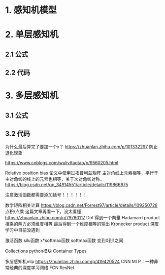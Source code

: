 # 1. 感知机模型


# 2. 单层感知机
## 2.1 公式

## 2.2 代码


# 3. 多层感知机
## 3.1 公式

## 3.2 代码



为什么最后算完了要加一个x？
https://zhuanlan.zhihu.com/p/101332297
防止退化现象

https://www.cnblogs.com/wuliyttaotao/p/9560205.html

Relative position bias
论文中使用过拓普利兹矩阵
主对角线上元素相等，平行于主对角线的线上的元素也相等，关于次对角线对称。
https://blog.csdn.net/qq_34914551/article/details/119866975


注意激活函数都需要添加括号！！！！！！

数学矩阵相关计算
https://blog.csdn.net/Forrest97/article/details/109250728
点积/点乘
这篇文章再看一下，没太看懂
https://zhuanlan.zhihu.com/p/79760117
Dot 得到一个向量
Hadamard product
相乘的两方必须维度相等
最后得到一个维度相等的输出
Kronecker product
深度学习中目前没遇到



激活函数
silu函数 x*softmax函数
softmax函数 变到0到1之间

Collections python模块 Container Types


多层感知机mlp
https://zhuanlan.zhihu.com/p/419420524
CNN
MLP：一种非常经典的深度学习网络
FCN
ResNet



